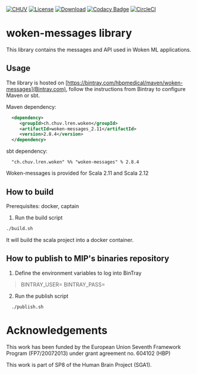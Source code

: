 [![CHUV](https://img.shields.io/badge/CHUV-LREN-AF4C64.svg)](https://www.unil.ch/lren/en/home.html) [![License](https://img.shields.io/badge/license-AGPL--3.0-blue.svg)](https://github.com/LREN-CHUV/woken-messages/blob/master/LICENSE) [![Download](https://api.bintray.com/packages/hbpmedical/maven/woken-messages/images/download.svg)](https://bintray.com/hbpmedical/maven/woken-messages/_latestVersion)
[![Codacy Badge](https://api.codacy.com/project/badge/Grade/50b557498f404feb86f4d118eb6e143f)](https://www.codacy.com/app/hbp-mip/woken-messages?utm_source=github.com&amp;utm_medium=referral&amp;utm_content=HBPMedical/woken-messages&amp;utm_campaign=Badge_Grade) [![CircleCI](https://circleci.com/gh/HBPMedical/woken-messages.svg?style=svg)](https://circleci.com/gh/HBPMedical/woken-messages)

# woken-messages library

This library contains the messages and API used in Woken ML applications.

## Usage

The library is hosted on [https://bintray.com/hbpmedical/maven/woken-messages](Bintray.com), follow the instructions from Bintray to configure Maven or sbt.

Maven dependency:

```xml
  <dependency>
     <groupId>ch.chuv.lren.woken</groupId>
     <artifactId>woken-messages_2.11</artifactId>
     <version>2.8.4</version>
  </dependency>
```
sbt dependency:

```
  "ch.chuv.lren.woken" %% "woken-messages" % 2.8.4
```

Woken-messages is provided for Scala 2.11 and Scala 2.12

## How to build

Prerequisites: docker, captain

1. Run the build script

```sh
./build.sh
```

It will build the scala project into a docker container.

## How to publish to MIP's binaries repository

1. Define the environment variables to log into BinTray

> BINTRAY_USER=<USER>
> BINTRAY_PASS=<PASSWORD>

2. Run the publish script
```
  ./publish.sh
```

# Acknowledgements

This work has been funded by the European Union Seventh Framework Program (FP7/2007­2013) under grant agreement no. 604102 (HBP)

This work is part of SP8 of the Human Brain Project (SGA1).
